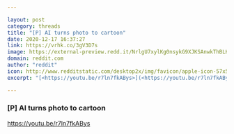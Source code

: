 ```yaml
---

layout: post
category: threads
title: "[P] AI turns photo to cartoon"
date: 2020-12-17 16:37:27
link: https://vrhk.co/3gV3D7s
image: https://external-preview.redd.it/NrlgU7xylKg0nsykG9XJKSAnwkThBLKPEmhTMoJIoNw.jpg?width=480&height=251.308900524&auto=webp&crop=480:251.308900524,smart&s=3742f4308b1151bb7827284f7eee0dcfdf51a8f4
domain: reddit.com
author: "reddit"
icon: http://www.redditstatic.com/desktop2x/img/favicon/apple-icon-57x57.png
excerpt: "[<https://youtu.be/r7ln7fkABys>](<https://youtu.be/r7ln7fkABys>)"

---
```


### [P] AI turns photo to cartoon

[<https://youtu.be/r7ln7fkABys>](<https://youtu.be/r7ln7fkABys>)